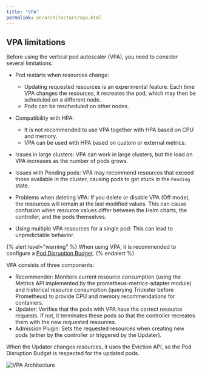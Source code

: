 ```yaml
---
title: "VPA"
permalink: en/architecture/vpa.html
---
```


## VPA limitations

Before using the vertical pod autoscaler (VPA), you need to consider several limitations:

- Pod restarts when resources change:
  - Updating requested resources is an experimental feature. Each time VPA changes the resources, it recreates the pod, which may then be scheduled on a different node.
  - Pods can be rescheduled on other nodes.

- Compatibility with HPA:
  - It is not recommended to use VPA together with HPA based on CPU and memory.
  - VPA can be used with HPA based on custom or external metrics.

- Issues in large clusters: VPA can work in large clusters, but the load on VPA increases as the number of pods grows.

- Issues with Pending pods: VPA may recommend resources that exceed those available in the cluster, causing pods to get stuck in the `Pending` state.

- Problems when deleting VPA: If you delete or disable VPA (Off mode), the resources will remain at the last modified values. This can cause confusion when resource values differ between the Helm charts, the controller, and the pods themselves.

- Using multiple VPA resources for a single pod: This can lead to unpredictable behavior.

{% alert level="warning" %}
When using VPA, it is recommended to configure a [Pod Disruption Budget](https://kubernetes.io/docs/concepts/workloads/pods/disruptions/).
{% endalert %}

VPA consists of three components:

- Recommender: Monitors current resource consumption (using the Metrics API implemented by the prometheus-metrics-adapter module) and historical resource consumption (querying Trickster before Prometheus) to provide CPU and memory recommendations for containers.
- Updater: Verifies that the pods with VPA have the correct resource requests. If not, it terminates these pods so that the controller recreates them with the new requested resources.
- Admission Plugin: Sets the requested resources when creating new pods (either by the controller or triggered by the Updater).

When the Updater changes resources, it uses the Eviction API, so the Pod Disruption Budget is respected for the updated pods.

![VPA Architecture](https://raw.githubusercontent.com/kubernetes/design-proposals-archive/acc25e14ca83dfda4f66d8cb1f1b491f26e78ffe/autoscaling/images/vpa-architecture.png)
